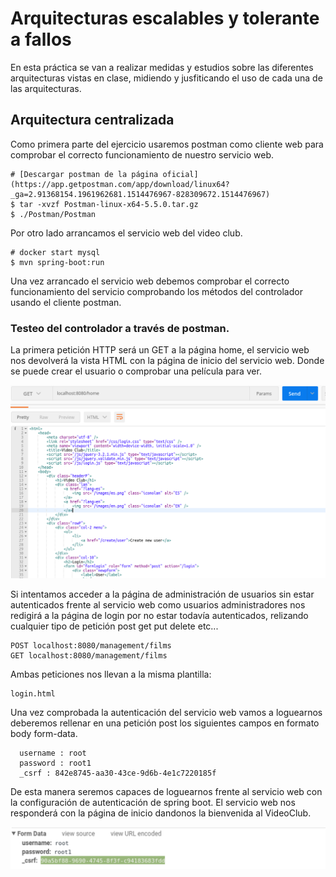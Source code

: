 # Arquitecturas escalables y tolerante a fallos

En esta práctica se van a realizar medidas y estudios sobre las diferentes arquitecturas
vistas en clase, midiendo y jusfiticando el uso de cada una de las arquitecturas.

## Arquitectura centralizada

Como primera parte del ejercicio usaremos postman como cliente web para comprobar
el correcto funcionamiento de nuestro servicio web.

    # [Descargar postman de la página oficial](https://app.getpostman.com/app/download/linux64?_ga=2.91368154.1961962681.1514476967-828309672.1514476967)
    $ tar -xvzf Postman-linux-x64-5.5.0.tar.gz
    $ ./Postman/Postman

Por otro lado arrancamos el servicio web del video club.

    # docker start mysql
    $ mvn spring-boot:run

Una vez arrancado el servicio web debemos comprobar el correcto funcionamiento del servicio
comprobando los métodos del controlador usando el cliente postman.


### Testeo del controlador a través de postman.

La primera petición HTTP será un GET a la página home, el servicio web nos devolverá la vista
HTML con la página de inicio del servicio web. Donde se puede crear el usuario o comprobar una película
para ver.

![alt text](home.png)

Si intentamos acceder a la página de administración de usuarios sin estar autenticados frente al servicio web como usuarios administradores
nos redigirá a la página de login por no estar todavía autenticados, relizando cualquier tipo de petición post get put delete etc...

    POST localhost:8080/management/films
    GET localhost:8080/management/films

Ambas peticiones nos llevan a la misma plantilla:

    login.html

Una vez comprobada la autenticación del servicio web vamos a loguearnos deberemos rellenar en una petición post los siguientes campos en formato
body form-data.

      username : root
      password : root1
      _csrf : 842e8745-aa30-43ce-9d6b-4e1c7220185f

De esta manera seremos capaces de loguearnos frente al servicio web con la configuración de autenticación de spring boot. El servicio web nos
responderá con la página de inicio dandonos la bienvenida al VideoClub.

![alt text](debug-login.png)
